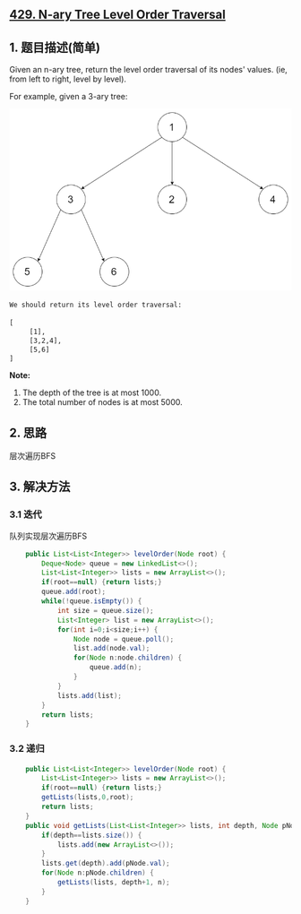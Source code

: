 ## [429. N-ary Tree Level Order Traversal](https://leetcode-cn.com/problems/n-ary-tree-level-order-traversal/)

## 1. 题目描述\(简单\)

Given an n-ary tree, return the level order traversal of its nodes' values. \(ie, from left to right, level by level\).

For example, given a 3-ary tree:

![](/assets/401-500/429-problem-1.png)

```
We should return its level order traversal:

[
     [1],
     [3,2,4],
     [5,6]
]
```

**Note:**

1. The depth of the tree is at most 1000.
2. The total number of nodes is at most 5000.

## 2. 思路

层次遍历BFS

## 3. 解决方法

### 3.1 迭代

队列实现层次遍历BFS
```java
	public List<List<Integer>> levelOrder(Node root) {
		Deque<Node> queue = new LinkedList<>();
		List<List<Integer>> lists = new ArrayList<>();
		if(root==null) {return lists;}
		queue.add(root);
		while(!queue.isEmpty()) {
			int size = queue.size();
			List<Integer> list = new ArrayList<>();
			for(int i=0;i<size;i++) {
				Node node = queue.poll();
				list.add(node.val);
				for(Node n:node.children) {
					queue.add(n);
				}
			}
			lists.add(list);
		}
		return lists;
	}
```



### 3.2 递归


```java
	public List<List<Integer>> levelOrder(Node root) {
		List<List<Integer>> lists = new ArrayList<>();
		if(root==null) {return lists;}
		getLists(lists,0,root);
		return lists;
	}
	public void getLists(List<List<Integer>> lists, int depth, Node pNode) {
		if(depth==lists.size()) {
			lists.add(new ArrayList<>());
		}
		lists.get(depth).add(pNode.val);
		for(Node n:pNode.children) {
			getLists(lists, depth+1, n);
		}
	}
```




